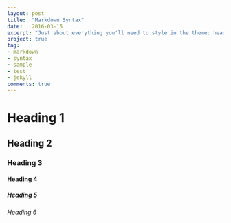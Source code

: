 ```yaml
---
layout: post
title:  "Markdown Syntax"
date:   2016-03-15
excerpt: "Just about everything you'll need to style in the theme: headings, paragraphs, blockquotes, tables, code blocks, and more."
project: true
tag:
- markdown
- syntax
- sample
- test
- jekyll
comments: true
---
```


# Heading 1

## Heading 2

### Heading 3

#### Heading 4

##### Heading 5

###### Heading 6
